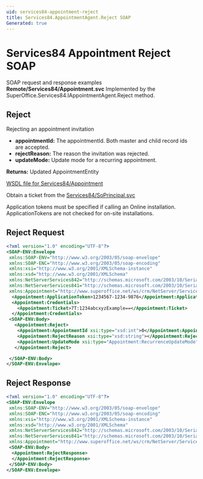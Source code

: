 ```yaml
---
uid: services84-appointment-reject
title: Services84.AppointmentAgent.Reject SOAP
Generated: true
---
```


# Services84 Appointment Reject SOAP

SOAP request and response examples **Remote/Services84/Appointment.svc**
Implemented by the <see cref="M:SuperOffice.Services84.IAppointmentAgent.Reject">SuperOffice.Services84.IAppointmentAgent.Reject</see> method.

## Reject

Rejecting an appointment invitation

* **appointmentId:** The appointmentId. Both master and child record ids are accepted.
* **rejectReason:** The reason the invitation was rejected.
* **updateMode:** Update mode for a recurring appointment.

**Returns:** Updated AppointmentEntity


[WSDL file for Services84/Appointment](../Services84-Appointment.md)

Obtain a ticket from the [Services84/SoPrincipal.svc](../SoPrincipal/index.md)

Application tokens must be specified if calling an Online installation. ApplicationTokens are not checked for on-site installations.

## Reject Request

```xml
<?xml version="1.0" encoding="UTF-8"?>
<SOAP-ENV:Envelope
 xmlns:SOAP-ENV="http://www.w3.org/2003/05/soap-envelope"
 xmlns:SOAP-ENC="http://www.w3.org/2003/05/soap-encoding"
 xmlns:xsi="http://www.w3.org/2001/XMLSchema-instance"
 xmlns:xsd="http://www.w3.org/2001/XMLSchema"
 xmlns:NetServerServices842="http://schemas.microsoft.com/2003/10/Serialization/Arrays"
 xmlns:NetServerServices841="http://schemas.microsoft.com/2003/10/Serialization/"
 xmlns:Appointment="http://www.superoffice.net/ws/crm/NetServer/Services84">
  <Appointment:ApplicationToken>1234567-1234-9876</Appointment:ApplicationToken>
  <Appointment:Credentials>
    <Appointment:Ticket>7T:1234abcxyzExample==</Appointment:Ticket>
  </Appointment:Credentials>
 <SOAP-ENV:Body>
   <Appointment:Reject>
    <Appointment:AppointmentId xsi:type="xsd:int">0</Appointment:AppointmentId>
    <Appointment:RejectReason xsi:type="xsd:string"></Appointment:RejectReason>
    <Appointment:UpdateMode xsi:type="Appointment:RecurrenceUpdateMode">Unknown</Appointment:UpdateMode>
   </Appointment:Reject>

 </SOAP-ENV:Body>
</SOAP-ENV:Envelope>

```


## Reject Response

```xml
<?xml version="1.0" encoding="UTF-8"?>
<SOAP-ENV:Envelope
 xmlns:SOAP-ENV="http://www.w3.org/2003/05/soap-envelope"
 xmlns:SOAP-ENC="http://www.w3.org/2003/05/soap-encoding"
 xmlns:xsi="http://www.w3.org/2001/XMLSchema-instance"
 xmlns:xsd="http://www.w3.org/2001/XMLSchema"
 xmlns:NetServerServices842="http://schemas.microsoft.com/2003/10/Serialization/Arrays"
 xmlns:NetServerServices841="http://schemas.microsoft.com/2003/10/Serialization/"
 xmlns:Appointment="http://www.superoffice.net/ws/crm/NetServer/Services84">
 <SOAP-ENV:Body>
  <Appointment:RejectResponse>
  </Appointment:RejectResponse>
 </SOAP-ENV:Body>
</SOAP-ENV:Envelope>

```

